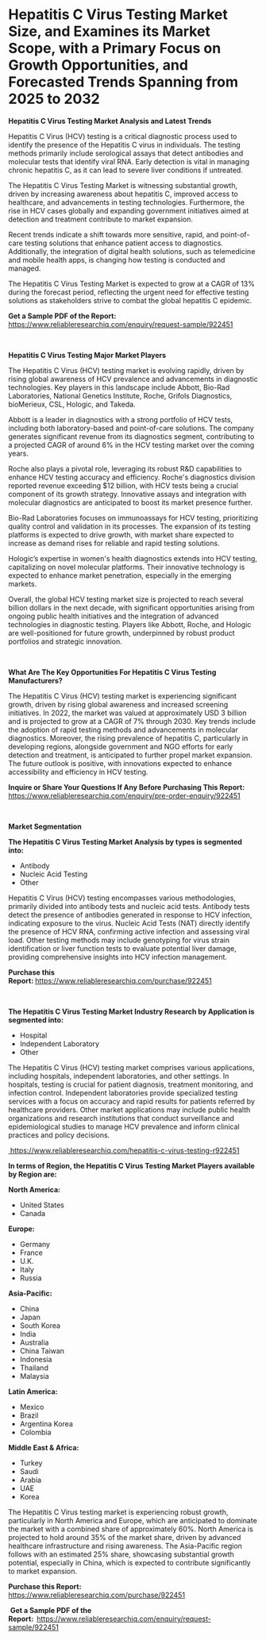 <p><h1>Hepatitis C Virus Testing Market Size, and Examines its Market Scope, with a Primary Focus on Growth Opportunities, and Forecasted Trends Spanning from 2025 to 2032</h1></p><p><strong>Hepatitis C Virus Testing Market Analysis and Latest Trends</strong></p>
<p><p>Hepatitis C Virus (HCV) testing is a critical diagnostic process used to identify the presence of the Hepatitis C virus in individuals. The testing methods primarily include serological assays that detect antibodies and molecular tests that identify viral RNA. Early detection is vital in managing chronic hepatitis C, as it can lead to severe liver conditions if untreated. </p><p>The Hepatitis C Virus Testing Market is witnessing substantial growth, driven by increasing awareness about hepatitis C, improved access to healthcare, and advancements in testing technologies. Furthermore, the rise in HCV cases globally and expanding government initiatives aimed at detection and treatment contribute to market expansion. </p><p>Recent trends indicate a shift towards more sensitive, rapid, and point-of-care testing solutions that enhance patient access to diagnostics. Additionally, the integration of digital health solutions, such as telemedicine and mobile health apps, is changing how testing is conducted and managed. </p><p>The Hepatitis C Virus Testing Market is expected to grow at a CAGR of 13% during the forecast period, reflecting the urgent need for effective testing solutions as stakeholders strive to combat the global hepatitis C epidemic.</p></p>
<p><strong>Get a Sample PDF of the Report:&nbsp;</strong> <a href="https://www.reliableresearchiq.com/enquiry/request-sample/922451?utm_campaign=2955&utm_medium=2&utm_source=Github&utm_content=ia&utm_term=18042025&utm_id=hepatitis-c-virus-testing">https://www.reliableresearchiq.com/enquiry/request-sample/922451</a></p>
<p>&nbsp;</p>
<p><strong>Hepatitis C Virus Testing Major Market Players</strong></p>
<p><p>The Hepatitis C Virus (HCV) testing market is evolving rapidly, driven by rising global awareness of HCV prevalence and advancements in diagnostic technologies. Key players in this landscape include Abbott, Bio-Rad Laboratories, National Genetics Institute, Roche, Grifols Diagnostics, bioMerieux, CSL, Hologic, and Takeda.</p><p>Abbott is a leader in diagnostics with a strong portfolio of HCV tests, including both laboratory-based and point-of-care solutions. The company generates significant revenue from its diagnostics segment, contributing to a projected CAGR of around 6% in the HCV testing market over the coming years. </p><p>Roche also plays a pivotal role, leveraging its robust R&D capabilities to enhance HCV testing accuracy and efficiency. Roche's diagnostics division reported revenue exceeding $12 billion, with HCV tests being a crucial component of its growth strategy. Innovative assays and integration with molecular diagnostics are anticipated to boost its market presence further.</p><p>Bio-Rad Laboratories focuses on immunoassays for HCV testing, prioritizing quality control and validation in its processes. The expansion of its testing platforms is expected to drive growth, with market share expected to increase as demand rises for reliable and rapid testing solutions.</p><p>Hologic’s expertise in women's health diagnostics extends into HCV testing, capitalizing on novel molecular platforms. Their innovative technology is expected to enhance market penetration, especially in the emerging markets.</p><p>Overall, the global HCV testing market size is projected to reach several billion dollars in the next decade, with significant opportunities arising from ongoing public health initiatives and the integration of advanced technologies in diagnostic testing. Players like Abbott, Roche, and Hologic are well-positioned for future growth, underpinned by robust product portfolios and strategic innovation.</p></p>
<p>&nbsp;</p>
<p><strong>What Are The Key Opportunities For Hepatitis C Virus Testing Manufacturers?</strong></p>
<p><p>The Hepatitis C Virus (HCV) testing market is experiencing significant growth, driven by rising global awareness and increased screening initiatives. In 2022, the market was valued at approximately USD 3 billion and is projected to grow at a CAGR of 7% through 2030. Key trends include the adoption of rapid testing methods and advancements in molecular diagnostics. Moreover, the rising prevalence of hepatitis C, particularly in developing regions, alongside government and NGO efforts for early detection and treatment, is anticipated to further propel market expansion. The future outlook is positive, with innovations expected to enhance accessibility and efficiency in HCV testing.</p></p>
<p><strong>Inquire or Share Your Questions If Any Before Purchasing This Report:</strong> <a href="https://www.reliableresearchiq.com/enquiry/pre-order-enquiry/922451?utm_campaign=2955&utm_medium=2&utm_source=Github&utm_content=ia&utm_term=18042025&utm_id=hepatitis-c-virus-testing">https://www.reliableresearchiq.com/enquiry/pre-order-enquiry/922451</a></p>
<p>&nbsp;</p>
<p><strong>Market Segmentation</strong></p>
<p><strong>The Hepatitis C Virus Testing Market Analysis by types is segmented into:</strong></p>
<p><ul><li>Antibody</li><li>Nucleic Acid Testing</li><li>Other</li></ul></p>
<p><p>Hepatitis C Virus (HCV) testing encompasses various methodologies, primarily divided into antibody tests and nucleic acid tests. Antibody tests detect the presence of antibodies generated in response to HCV infection, indicating exposure to the virus. Nucleic Acid Tests (NAT) directly identify the presence of HCV RNA, confirming active infection and assessing viral load. Other testing methods may include genotyping for virus strain identification or liver function tests to evaluate potential liver damage, providing comprehensive insights into HCV infection management.</p></p>
<p><strong>Purchase this Report:&nbsp;</strong><a href="https://www.reliableresearchiq.com/purchase/922451?utm_campaign=2955&utm_medium=2&utm_source=Github&utm_content=ia&utm_term=18042025&utm_id=hepatitis-c-virus-testing">https://www.reliableresearchiq.com/purchase/922451</a></p>
<p>&nbsp;</p>
<p><strong>The Hepatitis C Virus Testing Market Industry Research by Application is segmented into:</strong></p>
<p><ul><li>Hospital</li><li>Independent Laboratory</li><li>Other</li></ul></p>
<p><p>The Hepatitis C Virus (HCV) testing market comprises various applications, including hospitals, independent laboratories, and other settings. In hospitals, testing is crucial for patient diagnosis, treatment monitoring, and infection control. Independent laboratories provide specialized testing services with a focus on accuracy and rapid results for patients referred by healthcare providers. Other market applications may include public health organizations and research institutions that conduct surveillance and epidemiological studies to manage HCV prevalence and inform clinical practices and policy decisions.</p></p>
<p><a href="https://www.reliableresearchiq.com/hepatitis-c-virus-testing-r922451?utm_campaign=2955&utm_medium=2&utm_source=Github&utm_content=ia&utm_term=18042025&utm_id=hepatitis-c-virus-testing">&nbsp;https://www.reliableresearchiq.com/hepatitis-c-virus-testing-r922451</a></p>
<p><strong>In terms of Region, the Hepatitis C Virus Testing Market Players available by Region are:</strong></p>
<p>
    <p> <strong> North America: </strong>
        <ul>
            <li>United States</li>
            <li>Canada</li>
        </ul>
        </p> 
    <p> <strong> Europe: </strong>
        <ul>
            <li>Germany</li>
            <li>France</li>
            <li>U.K.</li>
            <li>Italy</li>
            <li>Russia</li>
        </ul>
        </p> 
    <p> <strong> Asia-Pacific: </strong>
        <ul>
            <li>China</li>
            <li>Japan</li>
            <li>South Korea</li>
            <li>India</li>
            <li>Australia</li>
            <li>China Taiwan</li>
            <li>Indonesia</li>
            <li>Thailand</li>
            <li>Malaysia</li>
        </ul>
        </p> 
    <p> <strong> Latin America: </strong>
        <ul>
            <li>Mexico</li>
            <li>Brazil</li>
            <li>Argentina Korea</li>
            <li>Colombia</li>
        </ul>
        </p> 
    <p> <strong> Middle East & Africa: </strong>
        <ul>
            <li>Turkey</li>
            <li>Saudi</li>
            <li>Arabia</li>
            <li>UAE</li>
            <li>Korea</li>
        </ul>
    </p>
    </p>
<p><p>The Hepatitis C Virus testing market is experiencing robust growth, particularly in North America and Europe, which are anticipated to dominate the market with a combined share of approximately 60%. North America is projected to hold around 35% of the market share, driven by advanced healthcare infrastructure and rising awareness. The Asia-Pacific region follows with an estimated 25% share, showcasing substantial growth potential, especially in China, which is expected to contribute significantly to market expansion.</p></p>
<p><strong>Purchase this Report: </strong><a href="https://www.reliableresearchiq.com/purchase/922451?utm_campaign=2955&utm_medium=2&utm_source=Github&utm_content=ia&utm_term=18042025&utm_id=hepatitis-c-virus-testing">https://www.reliableresearchiq.com/purchase/922451</a></p>
<p>&nbsp;<strong>Get a Sample PDF of the Report:&nbsp;&nbsp;</strong><a href="https://www.reliableresearchiq.com/enquiry/request-sample/922451?utm_campaign=2955&utm_medium=2&utm_source=Github&utm_content=ia&utm_term=18042025&utm_id=hepatitis-c-virus-testing">https://www.reliableresearchiq.com/enquiry/request-sample/922451</a></p>
<p><strong></strong></p>
<p><p></p><p></p><p></p></p>
